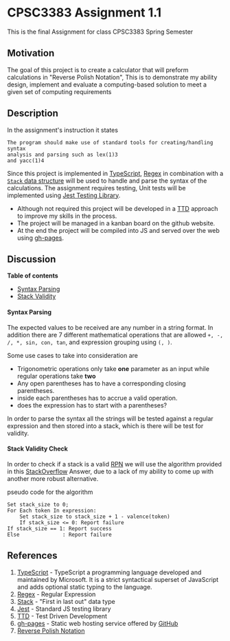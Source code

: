 # CPSC3383 Assignment 1.1

This is the final Assignment for class CPSC3383 Spring Semester

## Motivation

The goal of this project is to create a calculator that will preform calculations in "Reverse Polish Notation",
This is to demonstrate my ability design, implement and evaluate a computing-based solution to meet a given set of computing requirements

## Description
In the assignment's instruction it states 

```
The program should make use of standard tools for creating/handling syntax
analysis and parsing such as lex(1)3
and yacc(1)4
```
Since this project is implemented in [TypeScript](#references), [Regex](#references) in combination with a [`Stack` data structure](#references) will be used to handle and parse the syntax of the calculations. 
The assignment requires testing, Unit tests will be implemented using [Jest Testing Library](#references).
* Although not required this project will be developed in a [TTD](#references) approach to improve my skills in the process.
* The project will be managed in a kanban board on the github website.
* At the end the project will be compiled into JS and served over the web using [gh-pages](#references).

## Discussion

**Table of contents**
* [Syntax Parsing](#syntax-parsing)
* [Stack Validity](#stack-validity-check)

#### Syntax Parsing
The expected values to be received are any number in a string format.
In addition there are 7 different mathematical operations that are allowed `+, -, /, *, sin, con, tan`, and expression grouping using `(, )`.

Some use cases to take into consideration are
* Trigonometric operations only take **one** parameter as an input while regular operations take **two**
* Any open parentheses has to have a corresponding closing parentheses.
* inside each parentheses has to accrue a valid operation.
* does the expression has to start with a parentheses? 

In order to parse the syntax all the strings will be tested against a regular expression and then stored into a stack, which is there will be test for validity.

#### Stack Validity Check
In order to check if a stack is a valid [RPN](#references) we will use the algorithm provided in this [StackOverflow](https://stackoverflow.com/a/14507082/17130691) Answer, due to a lack of my ability to come up with another more robust alternative.

pseudo code for the algorithm
```
Set stack_size to 0;
For Each token In expression:
    Set stack_size to stack_size + 1 - valence(token)
    If stack_size <= 0: Report failure
If stack_size == 1: Report success
Else              : Report failure
```



## References
1) [TypeScript](https://en.wikipedia.org/wiki/TypeScript) - TypeScript a programming language developed and maintained by Microsoft. It is a strict syntactical superset of JavaScript and adds optional static typing to the language.
2) [Regex](https://en.wikipedia.org/wiki/Regular_expression) - Regular Expression
3) [Stack](https://en.wikipedia.org/wiki/Stack_(abstract_data_type)) - "First in last out" data type
4) [Jest](https://www.npmjs.com/package/jest) - Standard JS testing library
5) [TTD](https://en.wikipedia.org/wiki/Test-driven_development) - Test Driven Development
6) [gh-pages](https://en.wikipedia.org/wiki/GitHub#GitHub_Pages) - Static web hosting service offered by [GitHub](https://github.com) 
7) [Reverse Polish Notation](https://en.wikipedia.org/wiki/Reverse_Polish_notation)